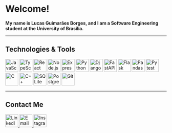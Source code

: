 <h1 align="left">Welcome!</h1>
<p align="left">
  <b>My name is Lucas Guimarães Borges, and I am a Software Engineering student at the University of Brasília.</b>
</p>

---

## Technologies & Tools

<div align="left">
  <img src="https://img.shields.io/badge/JavaScript-F7DF1E?logo=javascript&logoColor=black&style=for-the-badge" height="40" alt="JavaScript" />
  <img src="https://img.shields.io/badge/TypeScript-3178C6?logo=typescript&logoColor=white&style=for-the-badge" height="40" alt="TypeScript" />
  <img src="https://img.shields.io/badge/React-61DAFB?logo=react&logoColor=black&style=for-the-badge" height="40" alt="React" />
  <img src="https://img.shields.io/badge/Node.js-339933?logo=nodedotjs&logoColor=white&style=for-the-badge" height="40" alt="Node.js" />
  <img src="https://img.shields.io/badge/Express-000000?logo=express&logoColor=white&style=for-the-badge" height="40" alt="Express" />
  <img src="https://img.shields.io/badge/Python-3776AB?logo=python&logoColor=white&style=for-the-badge" height="40" alt="Python" />
  <img src="https://img.shields.io/badge/Django-092E20?logo=django&logoColor=white&style=for-the-badge" height="40" alt="Django" />
  <img src="https://img.shields.io/badge/FastAPI-009688?logo=fastapi&logoColor=white&style=for-the-badge" height="40" alt="FastAPI" />
  <img src="https://img.shields.io/badge/Flask-000000?logo=flask&logoColor=white&style=for-the-badge" height="40" alt="Flask" />
  <img src="https://img.shields.io/badge/Pandas-150458?logo=pandas&logoColor=white&style=for-the-badge" height="40" alt="Pandas" />
  <img src="https://img.shields.io/badge/Pytest-0A9EDC?logo=pytest&logoColor=white&style=for-the-badge" height="40" alt="Pytest" />
  <img src="https://img.shields.io/badge/C-A8B9CC?logo=c&logoColor=black&style=for-the-badge" height="40" alt="C" />
  <img src="https://img.shields.io/badge/C++-00599C?logo=c%2B%2B&logoColor=white&style=for-the-badge" height="40" alt="C++" />
  <img src="https://img.shields.io/badge/SQLite-003B57?logo=sqlite&logoColor=white&style=for-the-badge" height="40" alt="SQLite" />
  <img src="https://img.shields.io/badge/PostgreSQL-4169E1?logo=postgresql&logoColor=white&style=for-the-badge" height="40" alt="PostgreSQL" />
  <img src="https://img.shields.io/badge/Git-F05032?logo=git&logoColor=white&style=for-the-badge" height="40" alt="Git" />
</div>


---

## Contact Me

<div align="left">
  <a href="https://www.linkedin.com/in/lucas-guimaraes-dev/" target="_blank">
    <img src="https://img.shields.io/badge/LinkedIn-0A66C2?logo=linkedin&logoColor=white&style=for-the-badge" height="40" alt="LinkedIn" />
  </a>
  <a href="mailto:lcsgborges@gmail.com">
    <img src="https://img.shields.io/badge/Email-D14836?logo=gmail&logoColor=white&style=for-the-badge" height="40" alt="Email" />
  </a>
  <a href="https://www.instagram.com/lcsgborges/" target="_blank">
    <img src="https://img.shields.io/badge/Instagram-E4405F?logo=instagram&logoColor=white&style=for-the-badge" height="40" alt="Instagram" />
  </a>
</div>

